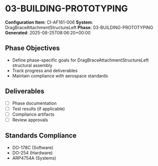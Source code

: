 # 03-BUILDING-PROTOTYPING

**Configuration Item**: CI-AF161-006
**System**: DragBraceAttachmentStructureLeft
**Phase**: 03-BUILDING-PROTOTYPING
**Generated**: 2025-08-25T08:06:20+00:00

## Phase Objectives
- Define phase-specific goals for DragBraceAttachmentStructureLeft structural assembly
- Track progress and deliverables
- Maintain compliance with aerospace standards

## Deliverables
- [ ] Phase documentation
- [ ] Test results (if applicable)
- [ ] Compliance artifacts
- [ ] Review approvals

## Standards Compliance
- DO-178C (Software)
- DO-254 (Hardware)
- ARP4754A (Systems)

